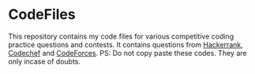 # CodeFiles
This repository contains my code files for various competitive coding practice questions and contests. It contains questions from [Hackerrank](https://www.hackerrank.com/deeepeshthakur), [Codechef](https://www.codechef.com/users/deeepeshthakur) and [CodeForces](http://codeforces.com/profile/deeepeshthakur).
PS: Do not copy paste these codes. They are only incase of doubts.
